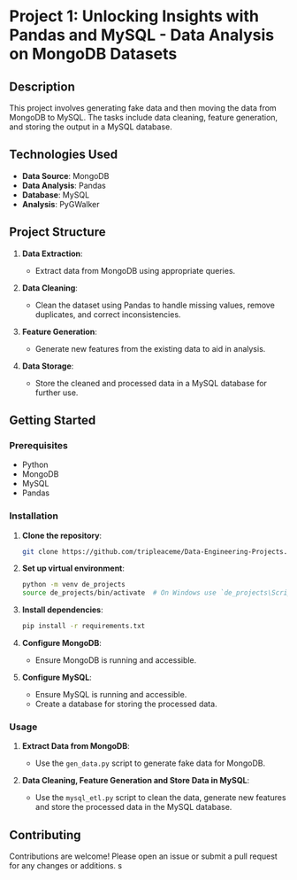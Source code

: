 # Project 1: Unlocking Insights with Pandas and MySQL - Data Analysis on MongoDB Datasets

## Description

This project involves generating fake data and then moving the data from MongoDB to MySQL. The tasks include data cleaning, feature generation, and storing the output in a MySQL database.

## Technologies Used

- **Data Source**: MongoDB
- **Data Analysis**: Pandas
- **Database**: MySQL
- **Analysis**: PyGWalker

## Project Structure

1. **Data Extraction**:
    - Extract data from MongoDB using appropriate queries.
  
2. **Data Cleaning**:
    - Clean the dataset using Pandas to handle missing values, remove duplicates, and correct inconsistencies.

3. **Feature Generation**:
    - Generate new features from the existing data to aid in analysis.

4. **Data Storage**:
    - Store the cleaned and processed data in a MySQL database for further use.

## Getting Started

### Prerequisites

- Python
- MongoDB
- MySQL
- Pandas

### Installation

1. **Clone the repository**:

    ```sh
    git clone https://github.com/tripleaceme/Data-Engineering-Projects.git Mongo_MySQL
    ```

2. **Set up virtual environment**:

    ```sh
    python -m venv de_projects
    source de_projects/bin/activate  # On Windows use `de_projects\Scripts\activate`
    ```

3. **Install dependencies**:

    ```sh
    pip install -r requirements.txt
    ```

4. **Configure MongoDB**:
    - Ensure MongoDB is running and accessible.

5. **Configure MySQL**:
    - Ensure MySQL is running and accessible.
    - Create a database for storing the processed data.

### Usage

1. **Extract Data from MongoDB**:
    - Use the `gen_data.py` script to generate fake data for MongoDB.

2. **Data Cleaning, Feature Generation and Store Data in MySQL**:
    - Use the `mysql_etl.py` script to clean the data, generate new features and store the processed data in the MySQL database.

## Contributing

Contributions are welcome! Please open an issue or submit a pull request for any changes or additions. s
